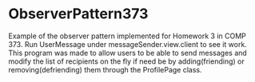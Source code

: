 # ObserverPattern373
Example of the observer pattern implemented for Homework 3 in COMP 373.
Run UserMessage under messageSender.view.client to see it work. This program was made to allow users to be able to send messages and modify the list of recipients on the fly if need be by adding(friending) or removing(defriending) them through the ProfilePage class.
